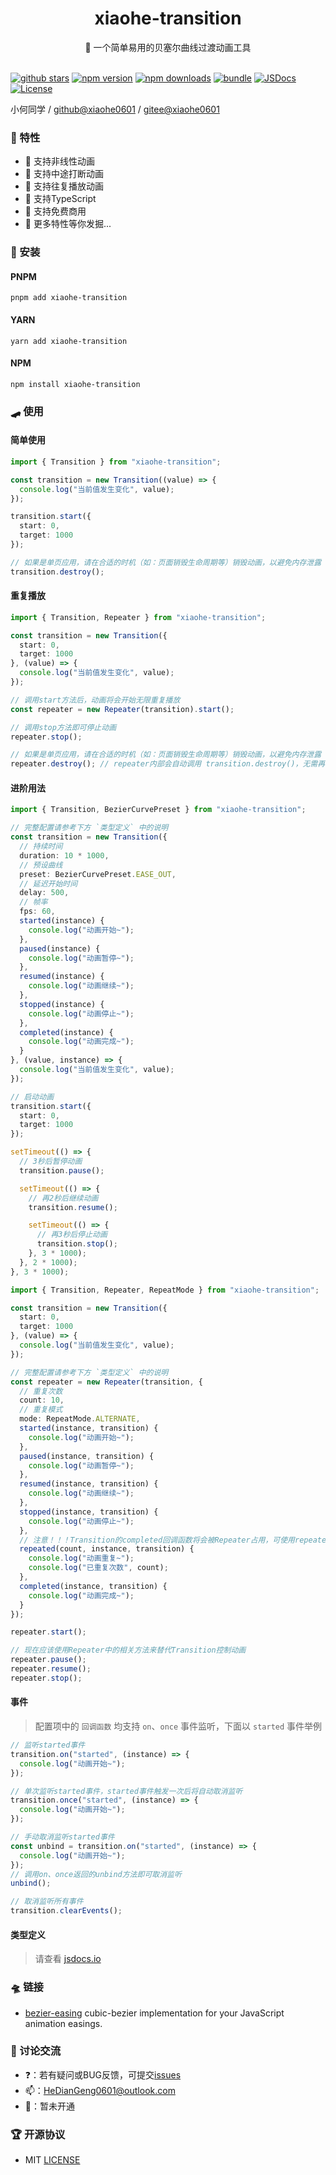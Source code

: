 <div align="center">
  <h1>xiaohe-transition</h1>
  <span>🏀 一个简单易用的贝塞尔曲线过渡动画工具</span>
</div>

<br>

[![github stars][github-stars-src]][github-stars-href]
[![npm version][npm-version-src]][npm-version-href]
[![npm downloads][npm-downloads-src]][npm-downloads-href]
[![bundle][bundle-src]][bundle-href]
[![JSDocs][jsdocs-src]][jsdocs-href]
[![License][license-src]][license-href]

小何同学 / [github@xiaohe0601](https://github.com/xiaohe0601) / [gitee@xiaohe0601](https://gitee.com/xiaohe0601)

### 🎉 特性

- 🍜 支持非线性动画
- 🍟 支持中途打断动画
- 🌭 支持往复播放动画
- 🧀 支持TypeScript
- 🍳 支持免费商用
- 🥗 更多特性等你发掘...

### 🚁 安装

#### PNPM

``` shell
pnpm add xiaohe-transition
```

#### YARN

``` shell
yarn add xiaohe-transition
```

#### NPM

``` shell
npm install xiaohe-transition
```

### 🛹 使用

#### 简单使用

``` typescript
import { Transition } from "xiaohe-transition";

const transition = new Transition((value) => {
  console.log("当前值发生变化", value);
});

transition.start({
  start: 0,
  target: 1000
});

// 如果是单页应用，请在合适的时机（如：页面销毁生命周期等）销毁动画，以避免内存泄露
transition.destroy();
```

#### 重复播放

``` typescript
import { Transition, Repeater } from "xiaohe-transition";

const transition = new Transition({
  start: 0,
  target: 1000
}, (value) => {
  console.log("当前值发生变化", value);
});

// 调用start方法后，动画将会开始无限重复播放
const repeater = new Repeater(transition).start();

// 调用stop方法即可停止动画
repeater.stop();

// 如果是单页应用，请在合适的时机（如：页面销毁生命周期等）销毁动画，以避免内存泄露
repeater.destroy(); // repeater内部会自动调用 transition.destroy()，无需再手动调用
```

#### 进阶用法

``` typescript
import { Transition, BezierCurvePreset } from "xiaohe-transition";

// 完整配置请参考下方 `类型定义` 中的说明
const transition = new Transition({
  // 持续时间
  duration: 10 * 1000,
  // 预设曲线
  preset: BezierCurvePreset.EASE_OUT,
  // 延迟开始时间
  delay: 500,
  // 帧率
  fps: 60,
  started(instance) {
    console.log("动画开始~");
  },
  paused(instance) {
    console.log("动画暂停~");
  },
  resumed(instance) {
    console.log("动画继续~");
  },
  stopped(instance) {
    console.log("动画停止~");
  },
  completed(instance) {
    console.log("动画完成~");
  }
}, (value, instance) => {
  console.log("当前值发生变化", value);
});

// 启动动画
transition.start({
  start: 0,
  target: 1000
});

setTimeout(() => {
  // 3秒后暂停动画
  transition.pause();

  setTimeout(() => {
    // 再2秒后继续动画
    transition.resume();

    setTimeout(() => {
      // 再3秒后停止动画
      transition.stop();
    }, 3 * 1000);
  }, 2 * 1000);
}, 3 * 1000);
```

``` typescript
import { Transition, Repeater, RepeatMode } from "xiaohe-transition";

const transition = new Transition({
  start: 0,
  target: 1000
}, (value) => {
  console.log("当前值发生变化", value);
});

// 完整配置请参考下方 `类型定义` 中的说明
const repeater = new Repeater(transition, {
  // 重复次数
  count: 10,
  // 重复模式
  mode: RepeatMode.ALTERNATE,
  started(instance, transition) {
    console.log("动画开始~");
  },
  paused(instance, transition) {
    console.log("动画暂停~");
  },
  resumed(instance, transition) {
    console.log("动画继续~");
  },
  stopped(instance, transition) {
    console.log("动画停止~");
  },
  // 注意！！！Transition的completed回调函数将会被Repeater占用，可使用repeated回调函数替代
  repeated(count, instance, transition) {
    console.log("动画重复~");
    console.log("已重复次数", count);
  },
  completed(instance, transition) {
    console.log("动画完成~");
  }
});

repeater.start();

// 现在应该使用Repeater中的相关方法来替代Transition控制动画
repeater.pause();
repeater.resume();
repeater.stop();
```

#### 事件

> 配置项中的 `回调函数` 均支持 `on`、`once` 事件监听，下面以 `started` 事件举例

``` typescript
// 监听started事件
transition.on("started", (instance) => {
  console.log("动画开始~");
});

// 单次监听started事件，started事件触发一次后将自动取消监听
transition.once("started", (instance) => {
  console.log("动画开始~");
});

// 手动取消监听started事件
const unbind = transition.on("started", (instance) => {
  console.log("动画开始~");
});
// 调用on、once返回的unbind方法即可取消监听
unbind();

// 取消监听所有事件
transition.clearEvents();
```

#### 类型定义

> 请查看 [jsdocs.io](https://www.jsdocs.io/package/xiaohe-transition)

### 🛸 链接

- [bezier-easing](https://github.com/gre/bezier-easing) cubic-bezier implementation for your JavaScript animation easings.

### 🐶 讨论交流

- ❓：若有疑问或BUG反馈，可提交[issues](https://github.com/xiaohe0601/xiaohe-transition/issues)
- 📫：[HeDianGeng0601@outlook.com](mailto:HeDianGeng0601@outlook.com)
- 🐧：暂未开通

### 🏆 开源协议

- MIT [LICENSE](./LICENSE)

<!-- Badges -->

[github-stars-src]: https://img.shields.io/github/stars/xiaohe0601/xiaohe-transition?style=flat&colorA=080f12&colorB=1fa669&logo=GitHub
[github-stars-href]: https://github.com/xiaohe0601/xiaohe-transition
[npm-version-src]: https://img.shields.io/npm/v/xiaohe-transition?style=flat&colorA=080f12&colorB=1fa669
[npm-version-href]: https://npmjs.com/package/xiaohe-transition
[npm-downloads-src]: https://img.shields.io/npm/dm/xiaohe-transition?style=flat&colorA=080f12&colorB=1fa669
[npm-downloads-href]: https://npmjs.com/package/xiaohe-transition
[bundle-src]: https://img.shields.io/bundlephobia/minzip/xiaohe-transition?style=flat&colorA=080f12&colorB=1fa669&label=minzip
[bundle-href]: https://bundlephobia.com/result?p=xiaohe-transition
[jsdocs-src]: https://img.shields.io/badge/jsdocs-reference-080f12?style=flat&colorA=080f12&colorB=1fa669
[jsdocs-href]: https://www.jsdocs.io/package/xiaohe-transition
[license-src]: https://img.shields.io/github/license/xiaohe0601/xiaohe-transition.svg?style=flat&colorA=080f12&colorB=1fa669
[license-href]: https://github.com/xiaohe0601/xiaohe-transition/blob/main/LICENSE